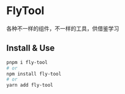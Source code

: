 # FlyTool

各种不一样的组件，不一样的工具，供借鉴学习

## Install & Use

```bash
pnpm i fly-tool
# or
npm install fly-tool
# or
yarn add fly-tool
```
